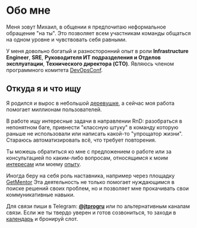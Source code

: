 # Обо мне

Меня зовут Михаил, в общении я предпочитаю неформальное обращение "на ты". Это позволяет всем участникам команды общаться на одном уровне и чувствовать себя равными.

У меня довольно богатый и разносторонний опыт в роли **Infrastructure Engineer**, **SRE**, **Руководителя ИТ подразделения и Отделов эксплуатации**, **Технического директора (CTO)**.
Являюсь членом программного комитета [DevOpsConf](https://devopsconf.io/).

## Откуда я и что ищу

Я родился и вырос в небольшой [деревушке](https://yandex.ru/maps/-/CCURQ0UwdD), а сейчас моя работа помогает миллионам пользователей.

В работе ищу интересные задачи в направлении RnD: разобраться в непонятном баге, привнести "классную штуку" в команду которую раньше не использовали или написать какой-то "упрощатор жизни". Стараюсь автоматизировать всё, что требует повторения.

Ты можешь обратиться ко мне с предложением о работе или за консультацией по каким-либо вопросам, относящимся к моим [интересам](interests.md) или моему [опыту](experience.md).

Иногда беру на себя роль наставника, например через площадку [GetMentor](https://getmentor.dev/mentor/michael-savin-1427) Эта деятельность не только помогает нуждающимся в поиске решений своих проблем, но и позволяет мне прокачивать свои коммуникативные навыки.

Для связи пиши в Telegram: **[@jtprogru](https://t.me/jtprogru)** или по альтернативным каналам связи. Если же ты твердо уверен и готов созвониться, то заходи в [календарь](http://fantastical.app/jtprogru) и бронируй слот.
